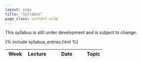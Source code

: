 ```yaml
---
layout: page
title: "Syllabus"
page_class: content-wide
---
```


This syllabus is still under development and is subject to change.


<table class="syllabus">
  <colgroup>
    <col width="65px">
    <col width="78px">
    <col width="115px">
    <col width="">
  </colgroup>
  <thead>
    <tr class="syllabus__header">
      <th> Week </th>
      <th> Lecture </th>
      <th> Date </th>
      <th> Topic </th>
    </tr>
  </thead>
  <tbody>

  <!--
  The actual lectures.  Dates are rendered automatically using Jekyll
   -->

  {% include syllabus_entries.html %}

  </tbody>
</table>


<!--

A little script to highlight the week that is next

There is currently a bug in this script which someone needs to fix.  When I wrote this script for my graduate seminar class we only had one lecture a week. We should modify the Jekyll code to render the syllabus with each row tagged so we can automatically identify the week and lecture day.

-->



<script type="text/javascript">
const current_date = new Date();
const lectures = document.getElementsByClassName('lecture');

for (let lecture of lectures) {
  const { lectureWeek, lectureDate } = lecture.dataset;
  const lec_date = new Date(lectureDate + ' 23:59:00');
  if (current_date <= lec_date) {
    lecture.className += ' lecture--current';

    // Need to look up the week element since it might be in the row above
    const weekEl = document.getElementById(`lecture-week-${lectureWeek}`);
    weekEl.className += ' lecture__week--current'
    break;
  }
}

// for (var i = 1; i < rows.length && !finished; i++) {
//   var r = rows[i];
//   if (r.id.startsWith("counter_")) {
//     var fields = r.id.split("_")
//     var week_div_id = "week_" + fields[2]
//     var lecture_date = new Date(fields[1] + " 23:59:00")
//     if (current_date <= lecture_date) {
//       finished = true;
//       r.style.background = "orange"
//       r.style.color = "black"
//       var week_td = document.getElementById(week_div_id)
//       week_td.style.background = "#043361"
//       week_td.style.color = "white"
//     }
//   }
// }
</script>

